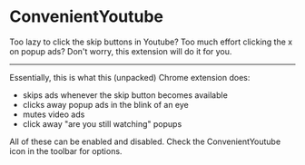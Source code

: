 # ConvenientYoutube

Too lazy to click the skip buttons in Youtube? Too much effort clicking the x on popup ads? Don't worry, this extension will do it for you.

---

Essentially, this is what this (unpacked) Chrome extension does:
 - skips ads whenever the skip button becomes available
 - clicks away popup ads in the blink of an eye
 - mutes video ads
 - click away "are you still watching" popups

All of these can be enabled and disabled. Check the ConvenientYoutube icon in the toolbar for options. 